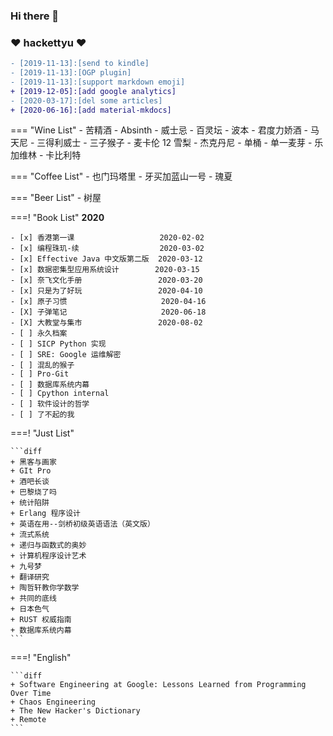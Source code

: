 ### Hi there 👋

### :heart: hackettyu :heart:

``` diff
- [2019-11-13]:[send to kindle]
- [2019-11-13]:[OGP plugin]
- [2019-11-13]:[support markdown emoji]
+ [2019-12-05]:[add google analytics]
- [2020-03-17]:[del some articles]
+ [2020-06-16]:[add material-mkdocs]
```

=== "Wine List"
    - 苦精酒
    - Absinth
    - 威士忌
        - 百灵坛
        - 波本
    - 君度力娇酒
    - 马天尼
    - 三得利威士
    - 三子猴子
    - 麦卡伦 12 雪梨
    - 杰克丹尼
        - 单桶
    - 单一麦芽
        - 乐加维林
    - 卡比利特

=== "Coffee List"
    - 也门玛塔里
    - 牙买加蓝山一号
    - 瑰夏

=== "Beer List"
    - 树屋

===! "Book List"
    **2020**

    - [x] 香港第一课                   2020-02-02
    - [x] 编程珠玑-续                  2020-03-02
    - [x] Effective Java 中文版第二版  2020-03-12
    - [x] 数据密集型应用系统设计        2020-03-15
    - [x] 奈飞文化手册                 2020-03-20
    - [x] 只是为了好玩                 2020-04-10
    - [x] 原子习惯                     2020-04-16
    - [X] 子弹笔记                     2020-06-18
    - [X] 大教堂与集市                 2020-08-02
    - [ ] 永久档案                     
    - [ ] SICP Python 实现
    - [ ] SRE: Google 运维解密         
    - [ ] 混乱的猴子                 
    - [ ] Pro-Git
    - [ ] 数据库系统内幕
    - [ ] Cpython internal
    - [ ] 软件设计的哲学
    - [ ] 了不起的我

===! "Just List"

    ```diff
    + 黑客与画家
    + GIt Pro
    + 酒吧长谈
    + 巴黎烧了吗
    + 统计陷阱
    + Erlang 程序设计
    + 英语在用--剑桥初级英语语法（英文版）
    + 流式系统
    + 递归与函数式的奥妙
    + 计算机程序设计艺术
    + 九号梦
    + 翻译研究
    + 陶哲轩教你学数学
    + 共同的底线
    + 日本色气
    + RUST 权威指南
    + 数据库系统内幕
    ```

===! "English"

    ```diff
    + Software Engineering at Google: Lessons Learned from Programming Over Time
    + Chaos Engineering
    + The New Hacker's Dictionary
    + Remote
    ```
